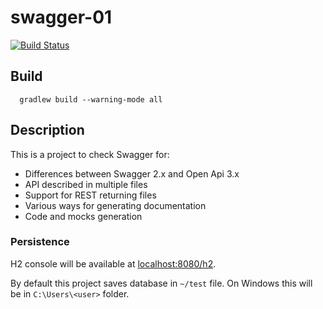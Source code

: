 swagger-01
==========

[![Build Status](https://travis-ci.org/wiiitek/swagger-01.svg?branch=master)](https://travis-ci.org/wiiitek/swagger-01)

Build
-----

      gradlew build --warning-mode all

Description
-----------

This is a project to check Swagger for:

* Differences between Swagger 2.x and Open Api 3.x
* API described in multiple files
* Support for REST returning files
* Various ways for generating documentation
* Code and mocks generation

### Persistence

H2 console will be available at [localhost:8080/h2](http://localhost:8080/h2).

By default this project saves database in `~/test` file. On Windows this will be in `C:\Users\<user>` folder.

